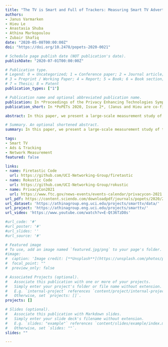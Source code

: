 ```yaml
---
title: "The TV is Smart and Full of Trackers: Measuring Smart TV Advertising and Tracking"
authors:
- Janus Varmarken
- Hieu Le
- Anastasia Shuba
- Athina Markopoulou
- Zubair Shafiq
date: "2020-05-08T00:00:00Z"
doi: "https://doi.org/10.2478/popets-2020-0021"

# Schedule page publish date (NOT publication's date).
publishDate: "2020-07-01T00:00:00Z"

# Publication type.
# Legend: 0 = Uncategorized; 1 = Conference paper; 2 = Journal article;
# 3 = Preprint / Working Paper; 4 = Report; 5 = Book; 6 = Book section;
# 7 = Thesis; 8 = Patent
publication_types: ["1"]

# Publication name and optional abbreviated publication name.
publication: In *Proceedings of the Privacy Enhancing Technologies Symposium (PoPETs 2020, Issue 2)*
publication_short: In *PoPETs 2020, Issue 2*, (Janus and Hieu are co-first authors)

abstract: In this paper, we present a large-scale measurement study of the smart TV advertising and tracking ecosystem. First, we illuminate the network behavior of smart TVs as used in the wild by analyzing network traffic collected from residential gateways. We find that smart TVs connect to well-known and platform-specific advertising and tracking services (ATSes). Second, we design and implement software tools that systematically explore and collect traffic from the top-1000 apps on two popular smart TV platforms, Roku and Amazon Fire TV. We discover that a subset of apps communicate with a large number of ATSes, and that some ATS organizations only appear on certain platforms, showing a possible segmentation of the smart TV ATS ecosystem across platforms. Third, we evaluate the (in)effectiveness of DNS-based blocklists in preventing smart TVs from accessing ATSes. We highlight that even smart TV-specific blocklists suffer from missed ads and incur functionality breakage. Finally, we examine our Roku and Fire TV datasets for exposure of personally identifiable information (PII) and find that hundreds of apps exfiltrate PII to third parties and platform domains. We also find evidence that some apps send the advertising ID alongside static PII values, effectively eliminating the user’s ability to opt out of ad personalization.

# Summary. An optional shortened abstract.
summary: In this paper, we present a large-scale measurement study of the smart TV advertising and tracking ecosystem. 

tags:
- Smart TV
- Ads & Tracking
- Network Measurement
featured: false

links:
- name: Firetastic Code
  url: https://github.com/UCI-Networking-Group/firetastic
- name: Rokustic Code
  url: https://github.com/UCI-Networking-Group/rokustic
- name: PrivacyCon2021
  url: https://www.ftc.gov/news-events/events-calendar/privacycon-2021
url_pdf: https://content.sciendo.com/downloadpdf/journals/popets/2020/2/article-p129.xml
url_dataset: 'https://athinagroup.eng.uci.edu/projects/smarttv/data/'
url_project: 'https://athinagroup.eng.uci.edu/projects/smarttv/'
url_video: 'https://www.youtube.com/watch?v=E-Qt36TzD8s'

#url_code: '#'
#url_poster: '#'
#url_slides: ''
#url_source: '#'

# Featured image
# To use, add an image named `featured.jpg/png` to your page's folder. 
#image:
#  caption: 'Image credit: [**Unsplash**](https://unsplash.com/photos/pLCdAaMFLTE)'
#  focal_point: ""
#  preview_only: false

# Associated Projects (optional).
#   Associate this publication with one or more of your projects.
#   Simply enter your project's folder or file name without extension.
#   E.g. `internal-project` references `content/project/internal-project/index.md`.
#   Otherwise, set `projects: []`.
projects: []

# Slides (optional).
#   Associate this publication with Markdown slides.
#   Simply enter your slide deck's filename without extension.
#   E.g. `slides: "example"` references `content/slides/example/index.md`.
#   Otherwise, set `slides: ""`.
slides: ""

---
```


